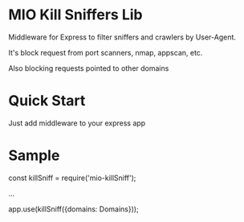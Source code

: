 # MIO Kill Sniffers Lib

Middleware for Express to filter sniffers and crawlers by User-Agent.

It's block request from port scanners, nmap, appscan, etc.

Also blocking requests pointed to other domains

# Quick Start

Just add middleware to your express app

# Sample

const killSniff = require('mio-killSniff');

...

app.use(killSniff({domains: Domains}));
